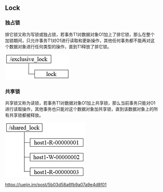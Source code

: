 ## Lock

### 独占锁

排它锁又称为写锁或独占锁，若事务T1对数据对象O1加上了排它锁，那么在整个加锁期间，只允许事务T1对O1进行读取和更新操作，其他任何事务都不能再对这个数据对象进行任何类型的操作，直到T1释放了排它锁。

![](assets/distribution-lock_images/bd127004.png)


### 共享锁

共享锁又称为读锁，若事务T1对数据对象O1加上共享锁，那么当前事务只能对O1进行读取操作，其他事务也只能对这个数据对象加共享锁，直到该数据对象上的所有共享锁都被释放。

![](assets/distribution-lock_images/b64c9604.png)




https://juejin.im/post/5b03d58a6fb9a07a9e4d8f01